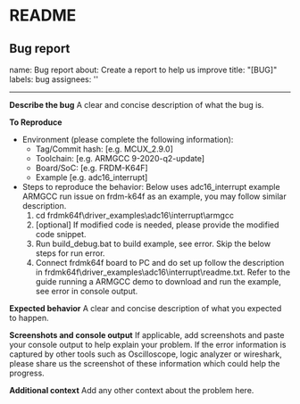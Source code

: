 README
=======

Bug report
----------
name: Bug report
about: Create a report to help us improve
title: "[BUG]"
labels: bug
assignees: ''

----------

**Describe the bug**
A clear and concise description of what the bug is.

**To Reproduce**
* Environment (please complete the following information):
   - Tag/Commit hash: [e.g. MCUX_2.9.0]
   - Toolchain: [e.g. ARMGCC 9-2020-q2-update]
   - Board/SoC: [e.g. FRDM-K64F]
   - Example [e.g. adc16_interrupt]  
* Steps to reproduce the behavior:
  Below uses adc16_interrupt example ARMGCC run issue on frdm-k64f as an example, you may follow similar description.
  1. cd frdmk64f\driver_examples\adc16\interrupt\armgcc
  2. [optional] If modified code is needed, please provide the modified code snippet.
  3. Run build_debug.bat to build example, see error. Skip the below steps for run error.
  4. Connect frdmk64f board to PC and do set up follow the description in frdmk64f\driver_examples\adc16\interrupt\readme.txt. Refer to the guide running a ARMGCC demo to download and run the example, see error in console output.

**Expected behavior**
A clear and concise description of what you expected to happen.

**Screenshots and console output**
If applicable, add screenshots and paste your console output to help explain your problem. If the error information is captured by other tools such as Oscilloscope, logic analyzer or wireshark, please share us the screenshot of these information which could help the progress.

**Additional context**
Add any other context about the problem here.
